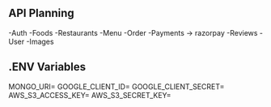 ## API Planning

-Auth
-Foods
-Restaurants
-Menu
-Order
-Payments -> razorpay
-Reviews
-User
-Images

## .ENV Variables

MONGO_URI= GOOGLE_CLIENT_ID= GOOGLE_CLIENT_SECRET= AWS_S3_ACCESS_KEY= AWS_S3_SECRET_KEY=